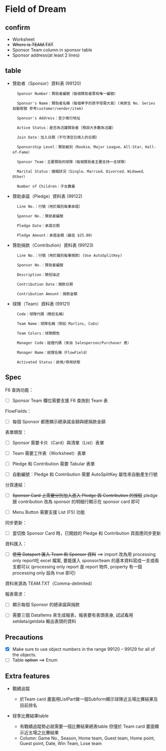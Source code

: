 # Field of Dream

## confirm

- Worksheet
- ~~Where is TEAM.TXT~~
- Sponsor Team column in sponsor table
- Sponsor address(at least 2 lines)

## table

- 贊助者（Sponsor）資料表 (99120)

        Sponsor Number：贊助者編號（每個贊助者需有唯一編號）

        Sponsor's Name：贊助者名稱（每個單字的首字母需大寫）(用原生 No. Series 自動取號 參考customer/vendor/item)

        Sponsor's Address：至少兩行地址

        Active Status：是否為活躍贊助者（預設大多數為活躍）

        Join Date：加入日期（不可清空已填入的日期）

        Sponsorship Level：贊助級別（Rookie、Major League、All-Star、Hall-of-Fame）

        Sponsor Team：主要贊助的球隊（每個贊助者主要支持一支球隊）

        Marital Status：婚姻狀況（Single、Married、Divorced、Widowed、Other）

        Number of Children：子女數量

- 贊助承諾（Pledge）資料表 (99122)

        Line No.：行號（用於識別每筆承諾）

        Sponsor No.：贊助者編號

        Pledge Date：承諾日期

        Pledge Amount：承諾金額（最低 $25.00）

- 贊助捐款（Contribution）資料表 (99123)

        Line No.：行號（用於識別每筆捐款）(Use AutoSplitKey)

        Sponsor No.：贊助者編號

        Description：簡短描述

        Contribution Date：捐款日期

        Contribution Amount：捐款金額

- 球隊（Team）資料表 (99121)

        Code：球隊代碼（簡短名稱）

        Team Name：球隊名稱（例如 Marlins, Cubs）

        Team Colors：球隊顏色

        Manager Code：經理代碼（來自 Salesperson/Purchaser 表）

        Manager Name：經理名稱（FlowField）

        Activated Status：啟用/停用狀態

## Spec

F6 查詢功能：

- [ ] Sponsor Team 欄位需要支援 F6 查詢到 Team 表

FlowFields：

- [ ] 每個 Sponsor 都應顯示總承諾金額與總捐款金額

表單類型：

- [ ] Sponsor 需要卡片（Card）與清單（List）表單

- [ ] Team 需要工作表（Worksheet）表單

- [ ] Pledge 和 Contribution 需要 Tabular 表單

- [ ] 自動編號：Pledge 和 Contribution 需要 AutoSplitKey 屬性來自動產生行號

分頁連結：

- [ ] ~~Sponsor Card 上需要分別加入進入 Pledge 與 Contribution 的按鈕~~ pledge 跟 contribution 改為 sponsor 的明細行顯示在 sponsor card 即可

- [ ] Menu Button 需要支援 List (F5) 功能

同步更新：

- [ ] 當切換 Sponsor Card 時，已開啟的 Pledge 和 Contribution 頁面應同步更新

資料匯入：

- [ ] ~~使用 Dataport 匯入 Team 和 Sponsor 資料~~ ==> import 改為用 processing only report吃 excel 檔案, 要能匯入 sponsor/team 的基本資料寫成一支或兩支都可以 (processing only report 是 report 物件, property 有一個 processing only 設為 true 即可)

資料來源為 TEAM.TXT（Comma-delimited）

報表需求：

- [ ] 顯示每個 Sponsor 的總承諾與捐款

- [ ] 需要三個 DataItems 來生成報表，報表要有表頭表身, 試試看用 setdata/getdata 輸出表頭的資料

## Precautions

- [X] Make sure to use object numbers in the range 99120 – 99129 for all of the objects.
- [ ] Table ~~option~~ ==> Enum

## Extra features

- 戰績追蹤
  - 於Team card 畫面用ListPart做一個Subform顯示球隊近五場比賽結果及目前排名
  
- 球季比賽結果table
  - 有戰績追蹤勢必就需要一個比賽結果總表table 但僅於 Team card 畫面顯示近五場之比賽結果
  - Column: Game No., Season, Home team, Guest team, Home point, Guest point, Date, Win Team, Lose team
